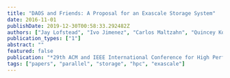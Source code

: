 ```yaml
---
title: "DAOS and Friends: A Proposal for an Exascale Storage System"
date: 2016-11-01
publishDate: 2019-12-30T00:58:33.292482Z
authors: ["Jay Lofstead", "Ivo Jimenez", "Carlos Maltzahn", "Quincey Koziol", "John Bent", "Eric Barton"]
publication_types: ["1"]
abstract: ""
featured: false
publication: "*29th ACM and IEEE International Conference for High Performance Computing, Networking, Storage and Analysis (SC16)*"
tags: ["papers", "parallel", "storage", "hpc", "exascale"]
---
```


